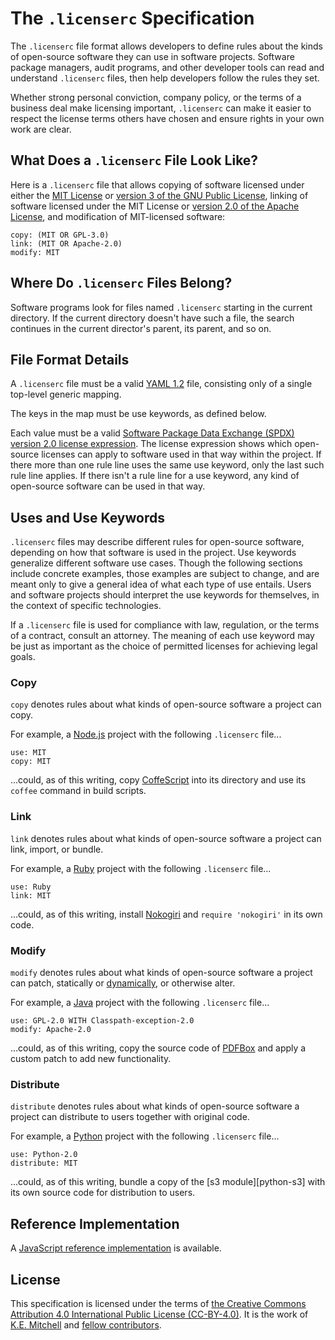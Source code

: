 The `.licenserc` Specification
==============================
The `.licenserc` file format allows developers to define rules about the kinds of open-source software they can use in software projects. Software package managers, audit programs, and other developer tools can read and understand `.licenserc` files, then help developers follow the rules they set.

Whether strong personal conviction, company policy, or the terms of a business deal make licensing important, `.licenserc` can make it easier to respect the license terms others have chosen and ensure rights in your own work are clear.

What Does a `.licenserc` File Look Like?
----------------------------------------
Here is a `.licenserc` file that allows copying of software licensed under either the [MIT License][MIT] or [version 3 of the GNU Public License][GPL-3.0], linking of software licensed under the MIT License or [version 2.0 of the Apache License][Apache-2.0], and modification of MIT-licensed software:

    copy: (MIT OR GPL-3.0)
    link: (MIT OR Apache-2.0)
    modify: MIT

Where Do `.licenserc` Files Belong?
-----------------------------------
Software programs look for files named `.licenserc` starting in the current directory. If the current directory doesn't have such a file, the search continues in the current director's parent, its parent, and so on.

File Format Details
-------------------
A `.licenserc` file must be a valid [YAML 1.2][YAML] file, consisting only of a single top-level generic mapping.

The keys in the map must be use keywords, as defined below.

Each value must be a valid [Software Package Data Exchange (SPDX) version 2.0 license expression][SPDX]. The license expression shows which open-source licenses can apply to software used in that way within the project. If there more than one rule line uses the same use keyword, only the last such rule line applies. If there isn't a rule line for a use keyword, any kind of open-source software can be used in that way.

Uses and Use Keywords
---------------------
`.licenserc` files may describe different rules for open-source software, depending on how that software is used in the project. Use keywords generalize different software use cases. Though the following sections include concrete examples, those examples are subject to change, and are meant only to give a general idea of what each type of use entails. Users and software projects should interpret the use keywords for themselves, in the context of specific technologies.

If a `.licenserc` file is used for compliance with law, regulation, or the terms of a contract, consult an attorney. The meaning of each use keyword may be just as important as the choice of permitted licenses for achieving legal goals.

### Copy
`copy` denotes rules about what kinds of open-source software a project can copy.

For example, a [Node.js][Node.js] project with the following `.licenserc` file...

    use: MIT
    copy: MIT

...could, as of this writing, copy [CoffeScript][CoffeeScript] into its directory and use its `coffee` command in build scripts.

### Link
`link` denotes rules about what kinds of open-source software a project can link, import, or bundle.

For example, a [Ruby][Ruby] project with the following `.licenserc` file...

    use: Ruby
    link: MIT

...could, as of this writing, install [Nokogiri][Nokogiri] and `require 'nokogiri'` in its own code.

### Modify
`modify` denotes rules about what kinds of open-source software a project can patch, statically or [dynamically][monkey patch], or otherwise alter.

For example, a [Java][Java] project with the following `.licenserc` file...

    use: GPL-2.0 WITH Classpath-exception-2.0
    modify: Apache-2.0

...could, as of this writing, copy the source code of [PDFBox][PDFBox] and apply a custom patch to add new functionality.

### Distribute
`distribute` denotes rules about what kinds of open-source software a project can distribute to users together with original code.

For example, a [Python][Python] project with the following `.licenserc` file...

    use: Python-2.0
    distribute: MIT

...could, as of this writing, bundle a copy of the [s3 module][python-s3] with its own source code for distribution to users.

Reference Implementation
------------------------
A [JavaScript reference implementation][licenserc.js] is available.

License
-------
This specification is licensed under the terms of [the Creative Commons Attribution 4.0 International Public License (CC-BY-4.0)][CC-BY-4.0]. It is the work of [K.E. Mitchell][author] and [fellow contributors][contributors].

[Apache-2.0]: http://spdx.org/licenses/Apache-2.0

[author]: http://kemitchell.com

[CC-BY-4.0]: http://spdx.org/licenses/CC-BY-4.0

[CoffeeScript]: http://coffeescript.org

[contributors]: https://github.com/licenserc/licenserc-specification/graphs/contributors

[GPL-3.0]: http://spdx.org/licenses/GPL-3.0

[Java]: http://en.wikipedia.org/wiki/Java_%28programming_language%29

[licenserc.js]: https://github.com/licenserc/licenserc.js

[monkey patch]: http://en.wikipedia.org/wiki/Monkey_patch

[MIT]: http://spdx.org/licenses/MIT

[Node.js]: https://nodejs.org

[Nokogiri]: http://www.nokogiri.org

[PDFBox]: https://pdfbox.apache.org

[Python]: https://www.python.org

[Ruby]: https://www.ruby-lang.org

[SPDX]: http://spdx.org/SPDX-specifications/spdx-version-2.0

[s3-python]: https://pypi.python.org/pypi/s3/

[YAML]: http://www.yaml.org/spec/1.2/spec.html
